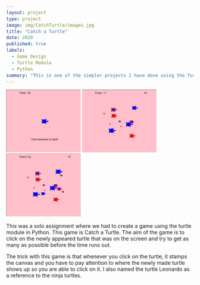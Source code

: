 ```yaml
---
layout: project
type: project
image: img/CatchTurtle/images.jpg
title: "Catch a Turtle"
date: 2020
published: true
labels:
  - Game Design
  - Turtle Module
  - Python
summary: "This is one of the simpler projects I have done using the Turtle Module."
---
```



<div class="text-center p-4">
  <img width="200px" src="../img/CatchTurtle/Screenshot 2023-08-31 171631.png" class="img-thumbnail" >
  <img width="200px" src="../img/CatchTurtle/Screenshot 2023-08-31 171650.png" class="img-thumbnail" >
  <img width="200px" src="../img/CatchTurtle/Screenshot 2023-08-31 171707.png" class="img-thumbnail" >
</div>


This was a solo assignment where we had to create a game using the turtle module in Python. This game is Catch a Turtle. The aim of the game is to click on the newly appeared turtle that was on the screen and try to get as many as possible before the time runs out. 

The trick with this game is that whenever you click on the turtle, it stamps the canvas and you have to pay attention to where the newly made turtle shows up so you are able to click on it. I also named the turtle Leonardo as a reference to the ninja turtles. 

